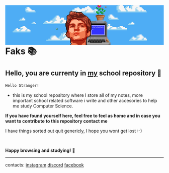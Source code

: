 
<img align="left" src="github_2.png" >


# Faks 📚


## Hello, you are currenty in [my](https://www.instagram.com/domenlemut/) school repository 👋
```bash
Hello Stranger!
```
- this is my school repository where I store all of my notes, more important school related software i write and other accesories to help me study Computer Science.

**If you have found yourself here, feel free to feel as home and in case you want to contribute to this repository contact me**

I have things sorted out quit genericly, I hope you wont get lost :-)

</br>





**Happy browsing and studying!** 🎉

***
contacts: 
[instagram](https://www.instagram.com/domenlemut/)
[discord](https://discord.gg/ZjWgGtxX9T)
[facebook](https://www.facebook.com/domen.lemut)
